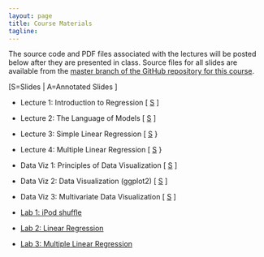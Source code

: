 ```yaml
---
layout: page
title: Course Materials
tagline: 
---
```


<!--Some lectures from the course will be available as [video lectures](https://umass.echo360.com/ess/portal/section/6c47935b-4969-45f0-8498-904023f6eb3f). -->
The source code and PDF files associated with the lectures will be posted below after they are presented in class. Source files for all slides are available from the [master branch of the GitHub repository for this course](https://github.com/nickreich/applied-regression-2016).


\[S=Slides \| A=Annotated Slides \]

* Lecture 1: Introduction to Regression \[  [S](../assets/lectures/lecture1-intro-regression/lecture1-intro-regression.pdf) \]
* Lecture 2: The Language of Models \[  [S](../assets/lectures/lecture2-model-language/lecture2-model-language.pdf) \]
* Lecture 3: Simple Linear Regression \[ [S](../assets/lectures/lecture3-slr/lec3-slr.pdf) \}
* Lecture 4: Multiple Linear Regression \[ [S](../assets/lectures/lecture4-slr/lec4-mlr.pdf) \}

* Data Viz 1: Principles of Data Visualization \[  [S](../assets/lectures/data-viz-principles/data-viz-principles-and-EDA.html) \]
* Data Viz 2: Data Visualization (ggplot2) \[  [S](../assets/lectures/data-viz-ggplot/data-viz-ggplot.html) \]
* Data Viz 3: Multivariate Data Visualization \[  [S](../assets/lectures/data-viz-NHANES/Presentation-NHANES.html) \]


* [Lab 1: iPod shuffle](../assets/labs/lab1-ipod-shuffle/lab1-ipod-shuffle-individual.html)
* [Lab 2: Linear Regression](../assets/labs/lab2-slr/lab2-slr.pdf)
* [Lab 3: Multiple Linear Regression](../assets/labs/lab3-mlr-practice/lab3-mlr-practice.pdf)

<!--  \|  [A](../assets/lectures/lecture1-intro-regression/lecture1-intro-regression-annotated.pdf) \]
* Lecture 2: Simple Linear Regression and Least Squares \[  [S](../assets/lectures/lecture2-slr-basics/lecture2-slr-basics.pdf) \| [A](../assets/lectures/lecture2-slr-basics/lecture2-slr-basics-annotated.pdf)  \]
* Lecture 3: Simple Linear Regression and ANOVA \[ [S](../assets/lectures/lecture3-slr-anova/lecture3-SLR-anova.pdf) \|  [A](../assets/lectures/lecture3-slr-anova/lecture3-SLR-anova-annotated.pdf) \]
* Lecture 4: Introduction to Multiple Linear Regression \[ [S](../assets/lectures/lecture4-mlr-intro/lecture4-mlr-intro.pdf) \|  [A](../assets/lectures/lecture4-mlr-intro/lecture4-mlr-intro-annotated.pdf) \]
* Lecture 5: Multiple Linear Regression: Least Squares Estimation and Polynomial Regression \[ [S](../assets/lectures/lecture5-mlr-estimation-formulation/lecture5-mlr-estimation-formulation.pdf) \|  [A](../assets/lectures/lecture5-mlr-estimation-formulation/lecture5-mlr-estimation-formulation-annotated.pdf)  \]
* Lecture 6: Multiple Linear Regression: Categorical Predictors \[ [S](../assets/lectures/lecture6-mlr-categorical/lecture6-mlr-categorical.pdf) \|  [A](../assets/lectures/lecture6-mlr-categorical/lecture6-mlr-categorical-annotated.pdf)  \]
* Lecture 7: Multiple Linear Regression: Parameter Inference \[ [S](../assets/lectures/lecture7-mlr-inference/lecture7-mlr-inference.pdf) \|  [A](../assets/lectures/lecture7-mlr-inference/lecture7-mlr-inference-annotated.pdf)  \]
* Lecture 8: Multiple Linear Regression: Multiple testing \[ [S](../assets/lectures/lecture8-mlr-multiple-testing/lecture8-mlr-multiple-testing.pdf) \| [A](../assets/lectures/lecture8-mlr-multiple-testing/lecture8-mlr-multiple-testing-annotated.pdf) \]
* Lecture 9: Multiple Linear Regression: Model checking \[ [S](../assets/lectures/lecture9-mlr-model-checking/lecture9-mlr-model-checking.pdf) \| [A](../assets/lectures/lecture9-mlr-model-checking/lecture9-mlr-model-checking-annotated.pdf) \]
* Lecture 10: Multiple Linear Regression: Model selection \[ [S](../assets/lectures/lecture10-mlr-model-selection/lecture10-mlr-model-selection.pdf) \| [A](../assets/lectures/lecture10-mlr-model-selection/lecture10-mlr-model-selection-annotated.pdf) \]
* Lecture 11: Multiple Linear Regression: Practical miscellany (added variable plots, interactions, predictor transformations) \[ [S](../assets/lectures/lecture11-mlr-interaction-transformation/lecture11-mlr-interactions-transformations.pdf) \| [A](../assets/lectures/lecture11-mlr-interaction-transformation/lecture11-mlr-interactions-transformations-annotated.pdf) \]
* Lecture 12: Using splines in regression \[ [S](../assets/lectures/lecture12-splines/lecture12-splines.pdf) \| [A](../assets/lectures/lecture12-splines/lecture12-splines-annotated.pdf) \]
* Lecture 13: Logistic Regression \[ [S](../assets/lectures/lecture13-logistic-regression/lecture13-logistic-regression.pdf) \| A \]
* Lecture 14: Longitudinal Data Analysis \[ [S](../assets/lectures/lecture14-longitudinal-data/lecture14-longitudinal-data.pdf) \| [A](../assets/lectures/lecture14-longitudinal-data/lecture14-longitudinal-data-annotated.pdf) \]
* Special Topic 1: Implementing Simulation Studies \[ [S](../assets/lectures/specialtopic1-simulation/specialtopic1-simulation.pdf) \| [A](../assets/lectures/specialtopic1-simulation/specialtopic1-simulation-annotated.pdf) \]
* Special Topic 2: Simulating Power \[ [S](../assets/lectures/specialtopic2-power-simulation/specialtopic2-power-simulation.pdf) \| [A](../assets/lectures/specialtopic2-power-simulation/specialtopic2-power-simulation-annotated.pdf) \] -->
